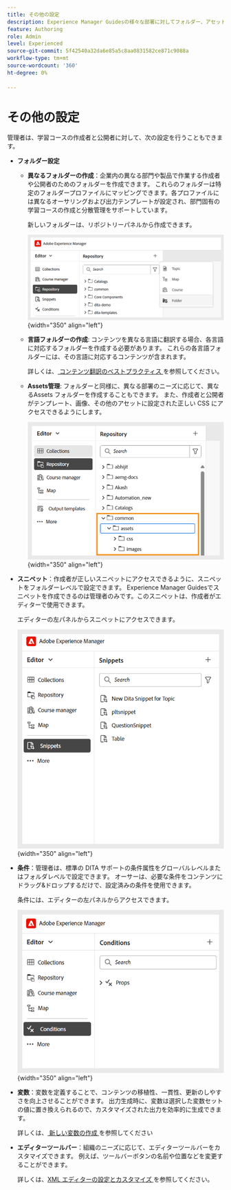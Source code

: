 ```yaml
---
title: その他の設定
description: Experience Manager Guidesの様々な部署に対してフォルダー、アセットフォルダー、変数、スニペット、条件などを設定する方法について説明します。
feature: Authoring
role: Admin
level: Experienced
source-git-commit: 5f42540a32da6e85a5c8aa0831582ce871c9088a
workflow-type: tm+mt
source-wordcount: '360'
ht-degree: 0%

---
```


# その他の設定

管理者は、学習コースの作成者と公開者に対して、次の設定を行うこともできます。

- **フォルダー設定**
   - **異なるフォルダーの作成**：企業内の異なる部門や製品で作業する作成者や公開者のためのフォルダーを作成できます。 これらのフォルダーは特定のフォルダープロファイルにマッピングできます。各プロファイルには異なるオーサリングおよび出力テンプレートが設定され、部門固有の学習コースの作成と分散管理をサポートしています。

     新しいフォルダーは、リポジトリーパネルから作成できます。

     ![](assets/create-new-folder.png){width="350" align="left"}
   - **言語フォルダーの作成**: コンテンツを異なる言語に翻訳する場合、各言語に対応するフォルダーを作成する必要があります。 これらの各言語フォルダーには、その言語に対応するコンテンツが含まれます。

     詳しくは、[ コンテンツ翻訳のベストプラクティス ](../user-guide/translation-first-time.md) を参照してください。
   - **Assets管理**: フォルダーと同様に、異なる部署のニーズに応じて、異なるAssets フォルダーを作成することもできます。 また、作成者と公開者がテンプレート、画像、その他のアセットに設定された正しい CSS にアクセスできるようにします。

     ![](assets/configure-assets-folder.png){width="350" align="left"}
- **スニペット**：作成者が正しいスニペットにアクセスできるように、スニペットをフォルダーレベルで設定できます。 Experience Manager Guidesでスニペットを作成できるのは管理者のみです。このスニペットは、作成者がエディターで使用できます。

  エディターの左パネルからスニペットにアクセスできます。

  ![](assets/create-snippets.png){width="350" align="left"}
- **条件**：管理者は、標準の DITA サポートの条件属性をグローバルレベルまたはフォルダレベルで設定できます。 オーサーは、必要な条件をコンテンツにドラッグ&amp;ドロップするだけで、設定済みの条件を使用できます。

  条件には、エディターの左パネルからアクセスできます。

  ![](assets/create-conditions.png){width="350" align="left"}
- **変数**：変数を定義することで、コンテンツの移植性、一貫性、更新のしやすさを向上させることができます。 出力生成時に、変数は選択した変数セットの値に置き換えられるので、カスタマイズされた出力を効率的に生成できます。

  詳しくは、[ 新しい変数の作成 ](../native-pdf/native-pdf-variables.md#create-a-new-variable) を参照してください

- **エディターツールバー**：組織のニーズに応じて、エディターツールバーをカスタマイズできます。 例えば、ツールバーボタンの名前や位置などを変更することができます。

  詳しくは、[XML エディターの設定とカスタマイズ ](../cs-install-guide/conf-folder-level.md#configure-and-customize-the-xml-editor-id2065g300o5z) を参照してください。
